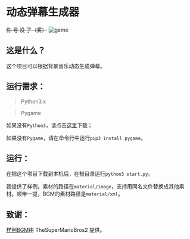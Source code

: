 # 动态弹幕生成器
~~你 号 没 了（雾）~~
![game](material/game.png)

## 这是什么？
这个项目可以根据背景音乐动态生成弹幕。

## 运行需求：
> Python3.x

> Pygame

如果没有`Python3`，请点击[这里](https://www.python.org/)下载；

如果没有`Pygame`，请在命令行中运行`pip3 install pygame`。

## 运行：
在把这个项目下载到本机后，在根目录运行`python3 start.py`。

我提供了样例，素材的路径在`material/image`，支持用同名文件替换成其他素材。顺带一提，BGM的素材路径是`material/xml`。

## 致谢：
[样例BGM](https://www.youtube.com/watch?v=ZQ7ipUQoik8)由 TheSuperMarioBros2 提供。
